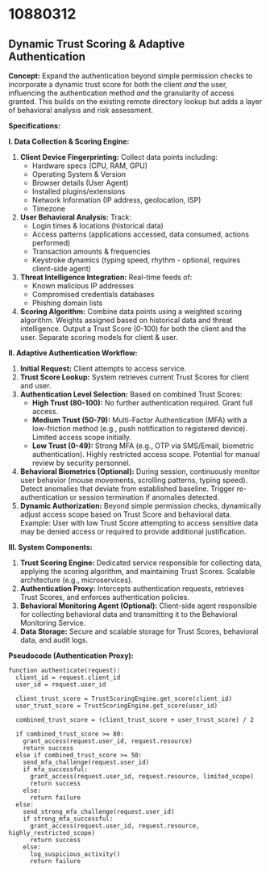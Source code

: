 # 10880312

## Dynamic Trust Scoring & Adaptive Authentication

**Concept:** Expand the authentication beyond simple permission checks to incorporate a dynamic trust score for both the client *and* the user, influencing the authentication method *and* the granularity of access granted. This builds on the existing remote directory lookup but adds a layer of behavioral analysis and risk assessment.

**Specifications:**

**I. Data Collection & Scoring Engine:**

1.  **Client Device Fingerprinting:**  Collect data points including:
    *   Hardware specs (CPU, RAM, GPU)
    *   Operating System & Version
    *   Browser details (User Agent)
    *   Installed plugins/extensions
    *   Network Information (IP address, geolocation, ISP)
    *   Timezone
2.  **User Behavioral Analysis:** Track:
    *   Login times & locations (historical data)
    *   Access patterns (applications accessed, data consumed, actions performed)
    *   Transaction amounts & frequencies
    *   Keystroke dynamics (typing speed, rhythm - optional, requires client-side agent)
3.  **Threat Intelligence Integration:**  Real-time feeds of:
    *   Known malicious IP addresses
    *   Compromised credentials databases
    *   Phishing domain lists
4.  **Scoring Algorithm:** Combine data points using a weighted scoring algorithm.  Weights assigned based on historical data and threat intelligence.  Output a Trust Score (0-100) for both the client and the user.  Separate scoring models for client & user.

**II. Adaptive Authentication Workflow:**

1.  **Initial Request:** Client attempts to access service.
2.  **Trust Score Lookup:** System retrieves current Trust Scores for client and user.
3.  **Authentication Level Selection:** Based on combined Trust Scores:
    *   **High Trust (80-100):**  No further authentication required.  Grant full access.
    *   **Medium Trust (50-79):**  Multi-Factor Authentication (MFA) with a low-friction method (e.g., push notification to registered device). Limited access scope initially.
    *   **Low Trust (0-49):**  Strong MFA (e.g., OTP via SMS/Email, biometric authentication). Highly restricted access scope.  Potential for manual review by security personnel.
4.  **Behavioral Biometrics (Optional):**  During session, continuously monitor user behavior (mouse movements, scrolling patterns, typing speed).  Detect anomalies that deviate from established baseline.  Trigger re-authentication or session termination if anomalies detected.
5.  **Dynamic Authorization:**  Beyond simple permission checks, dynamically adjust access scope based on Trust Score and behavioral data.  Example: User with low Trust Score attempting to access sensitive data may be denied access or required to provide additional justification.

**III. System Components:**

1.  **Trust Scoring Engine:** Dedicated service responsible for collecting data, applying the scoring algorithm, and maintaining Trust Scores. Scalable architecture (e.g., microservices).
2.  **Authentication Proxy:** Intercepts authentication requests, retrieves Trust Scores, and enforces authentication policies.
3.  **Behavioral Monitoring Agent (Optional):** Client-side agent responsible for collecting behavioral data and transmitting it to the Behavioral Monitoring Service.
4.  **Data Storage:** Secure and scalable storage for Trust Scores, behavioral data, and audit logs.

**Pseudocode (Authentication Proxy):**

```
function authenticate(request):
  client_id = request.client_id
  user_id = request.user_id

  client_trust_score = TrustScoringEngine.get_score(client_id)
  user_trust_score = TrustScoringEngine.get_score(user_id)

  combined_trust_score = (client_trust_score + user_trust_score) / 2

  if combined_trust_score >= 80:
    grant_access(request.user_id, request.resource)
    return success
  else if combined_trust_score >= 50:
    send_mfa_challenge(request.user_id)
    if mfa_successful:
      grant_access(request.user_id, request.resource, limited_scope)
      return success
    else:
      return failure
  else:
    send_strong_mfa_challenge(request.user_id)
    if strong_mfa_successful:
      grant_access(request.user_id, request.resource, highly_restricted_scope)
      return success
    else:
      log_suspicious_activity()
      return failure
```
